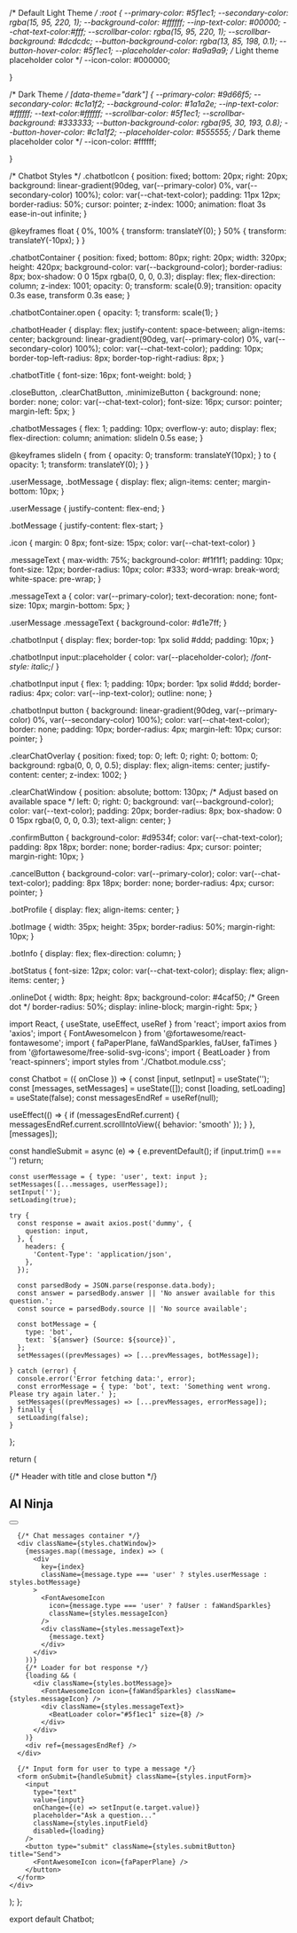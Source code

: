 
/* Default Light Theme */
:root {
  --primary-color: #5f1ec1;
  --secondary-color: rgba(15, 95, 220, 1);
  --background-color: #ffffff;
  --inp-text-color: #00000;
  --chat-text-color:#fff;
  --scrollbar-color: rgba(15, 95, 220, 1);
  --scrollbar-background: #dcdcdc;
  --button-background-color: rgba(13, 85, 198, 0.1);
  --button-hover-color: #5f1ec1;
    --placeholder-color: #a9a9a9; /* Light theme placeholder color */
    --icon-color: #000000;

}

/* Dark Theme */
[data-theme="dark"] {
  --primary-color: #9d66f5;
  --secondary-color: #c1a1f2;
  --background-color: #1a1a2e;
  --inp-text-color: #ffffff;
    --text-color:#ffffff;
  --scrollbar-color: #5f1ec1;
  --scrollbar-background: #333333;
  --button-background-color: rgba(95, 30, 193, 0.8);
  --button-hover-color: #c1a1f2;
    --placeholder-color: #555555; /* Dark theme placeholder color */
        --icon-color: #ffffff;


}

/* Chatbot Styles */
.chatbotIcon {
  position: fixed;
  bottom: 20px;
  right: 20px;
  background: linear-gradient(90deg, var(--primary-color) 0%, var(--secondary-color) 100%);
  color: var(--chat-text-color);
  padding: 11px 12px;
  border-radius: 50%;
  cursor: pointer;
  z-index: 1000;
  animation: float 3s ease-in-out infinite;
}

@keyframes float {
  0%, 100% {
    transform: translateY(0);
  }
  50% {
    transform: translateY(-10px);
  }
}

.chatbotContainer {
  position: fixed;
  bottom: 80px;
  right: 20px;
  width: 320px;
  height: 420px;
  background-color: var(--background-color);
  border-radius: 8px;
  box-shadow: 0 0 15px rgba(0, 0, 0, 0.3);
  display: flex;
  flex-direction: column;
  z-index: 1001;
  opacity: 0;
  transform: scale(0.9);
  transition: opacity 0.3s ease, transform 0.3s ease;
}

.chatbotContainer.open {
  opacity: 1;
  transform: scale(1);
}

.chatbotHeader {
  display: flex;
  justify-content: space-between;
  align-items: center;
  background: linear-gradient(90deg, var(--primary-color) 0%, var(--secondary-color) 100%);
  color: var(--chat-text-color);
  padding: 10px;
  border-top-left-radius: 8px;
  border-top-right-radius: 8px;
}

.chatbotTitle {
  font-size: 16px;
  font-weight: bold;
}

.closeButton, .clearChatButton, .minimizeButton {
  background: none;
  border: none;
  color: var(--chat-text-color);
  font-size: 16px;
  cursor: pointer;
  margin-left: 5px;
}

.chatbotMessages {
  flex: 1;
  padding: 10px;
  overflow-y: auto;
  display: flex;
  flex-direction: column;
  animation: slideIn 0.5s ease;
}

@keyframes slideIn {
  from {
    opacity: 0;
    transform: translateY(10px);
  }
  to {
    opacity: 1;
    transform: translateY(0);
  }
}

.userMessage, .botMessage {
  display: flex;
  align-items: center;
  margin-bottom: 10px;
}

.userMessage {
  justify-content: flex-end;
}

.botMessage {
  justify-content: flex-start;
}

.icon {
  margin: 0 8px;
  font-size: 15px;
  color: var(--chat-text-color)
}

.messageText {
  max-width: 75%;
  background-color: #f1f1f1;
  padding: 10px;
  font-size: 12px;
  border-radius: 10px;
  color: #333;
  word-wrap: break-word;
  white-space: pre-wrap;
}

.messageText a {
  color: var(--primary-color);
  text-decoration: none;
  font-size: 10px;
  margin-bottom: 5px;
}

.userMessage .messageText {
  background-color: #d1e7ff;
}

.chatbotInput {
  display: flex;
  border-top: 1px solid #ddd;
  padding: 10px;
}

.chatbotInput input::placeholder {
  color: var(--placeholder-color);
  /*font-style: italic;*/
}



.chatbotInput input {
  flex: 1;
  padding: 10px;
  border: 1px solid #ddd;
  border-radius: 4px;
  color: var(--inp-text-color);
  outline: none;
}

.chatbotInput button {
  background: linear-gradient(90deg, var(--primary-color) 0%, var(--secondary-color) 100%);
  color: var(--chat-text-color);
  border: none;
  padding: 10px;
  border-radius: 4px;
  margin-left: 10px;
  cursor: pointer;
}

.clearChatOverlay {
  position: fixed;
  top: 0;
  left: 0;
  right: 0;
  bottom: 0;
  background: rgba(0, 0, 0, 0.5);
  display: flex;
  align-items: center;
  justify-content: center;
  z-index: 1002;
}

.clearChatWindow {
  position: absolute;
  bottom: 130px; /* Adjust based on available space */
  left: 0;
  right: 0;
  background: var(--background-color);
  color: var(--text-color);
  padding: 20px;
  border-radius: 8px;
  box-shadow: 0 0 15px rgba(0, 0, 0, 0.3);
  text-align: center;
}

.confirmButton {
  background-color: #d9534f;
  color: var(--chat-text-color);
  padding: 8px 18px;
  border: none;
  border-radius: 4px;
  cursor: pointer;
  margin-right: 10px;
}

.cancelButton {
  background-color: var(--primary-color);
  color: var(--chat-text-color);
  padding: 8px 18px;
  border: none;
  border-radius: 4px;
  cursor: pointer;
}

.botProfile {
  display: flex;
  align-items: center;
}

.botImage {
  width: 35px;
  height: 35px;
  border-radius: 50%;
  margin-right: 10px;
}

.botInfo {
  display: flex;
  flex-direction: column;
}

.botStatus {
  font-size: 12px;
  color: var(--chat-text-color);
  display: flex;
  align-items: center;
}

.onlineDot {
  width: 8px;
  height: 8px;
  background-color: #4caf50; /* Green dot */
  border-radius: 50%;
  display: inline-block;
  margin-right: 5px;
}




import React, { useState, useEffect, useRef } from 'react';
import axios from 'axios';
import { FontAwesomeIcon } from '@fortawesome/react-fontawesome';
import { faPaperPlane, faWandSparkles, faUser, faTimes } from '@fortawesome/free-solid-svg-icons';
import { BeatLoader } from 'react-spinners';
import styles from './Chatbot.module.css';

const Chatbot = ({ onClose }) => {
  const [input, setInput] = useState('');
  const [messages, setMessages] = useState([]);
  const [loading, setLoading] = useState(false);
  const messagesEndRef = useRef(null);

  useEffect(() => {
    if (messagesEndRef.current) {
      messagesEndRef.current.scrollIntoView({ behavior: 'smooth' });
    }
  }, [messages]);

  const handleSubmit = async (e) => {
    e.preventDefault();
    if (input.trim() === '') return;

    const userMessage = { type: 'user', text: input };
    setMessages([...messages, userMessage]);
    setInput('');
    setLoading(true);

    try {
      const response = await axios.post('dummy', {
        question: input,
      }, {
        headers: {
          'Content-Type': 'application/json',
        },
      });

      const parsedBody = JSON.parse(response.data.body);
      const answer = parsedBody.answer || 'No answer available for this question.';
      const source = parsedBody.source || 'No source available';

      const botMessage = {
        type: 'bot',
        text: `${answer} (Source: ${source})`,
      };
      setMessages((prevMessages) => [...prevMessages, botMessage]);

    } catch (error) {
      console.error('Error fetching data:', error);
      const errorMessage = { type: 'bot', text: 'Something went wrong. Please try again later.' };
      setMessages((prevMessages) => [...prevMessages, errorMessage]);
    } finally {
      setLoading(false);
    }
  };

  return (
    <div className={styles.chatContainer}>
      {/* Header with title and close button */}
      <div className={styles.chatHeader}>
        <h2 className={styles.chatTitle}>AI Ninja</h2>
        <button onClick={onClose} className={styles.closeButton} title="Close">
          <FontAwesomeIcon icon={faTimes} />
        </button>
      </div>

      {/* Chat messages container */}
      <div className={styles.chatWindow}>
        {messages.map((message, index) => (
          <div
            key={index}
            className={message.type === 'user' ? styles.userMessage : styles.botMessage}
          >
            <FontAwesomeIcon
              icon={message.type === 'user' ? faUser : faWandSparkles}
              className={styles.messageIcon}
            />
            <div className={styles.messageText}>
              {message.text}
            </div>
          </div>
        ))}
        {/* Loader for bot response */}
        {loading && (
          <div className={styles.botMessage}>
            <FontAwesomeIcon icon={faWandSparkles} className={styles.messageIcon} />
            <div className={styles.messageText}>
              <BeatLoader color="#5f1ec1" size={8} />
            </div>
          </div>
        )}
        <div ref={messagesEndRef} />
      </div>

      {/* Input form for user to type a message */}
      <form onSubmit={handleSubmit} className={styles.inputForm}>
        <input
          type="text"
          value={input}
          onChange={(e) => setInput(e.target.value)}
          placeholder="Ask a question..."
          className={styles.inputField}
          disabled={loading}
        />
        <button type="submit" className={styles.submitButton} title="Send">
          <FontAwesomeIcon icon={faPaperPlane} />
        </button>
      </form>
    </div>
  );
};

export default Chatbot;
